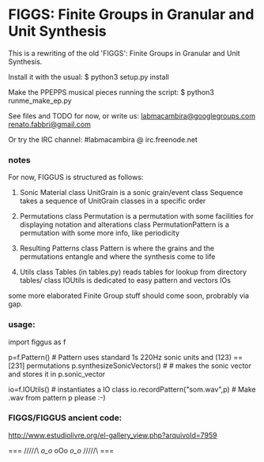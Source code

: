 # FIGGS: Finite Groups in Granular and Unit Synthesis

This is a rewriting of the old 'FIGGS': Finite Groups in Granular and Unit Synthesis.

Install it with the usual:
  $ python3 setup.py install

Make the PPEPPS musical pieces running the script:
  $ python3 runme_make_ep.py

See files and TODO for now, or write us:
labmacambira@googlegroups.com
renato.fabbri@gmail.com

Or try the IRC channel:
#labmacambira @ irc.freenode.net


### notes
For now, FIGGUS is structured as follows:

1) Sonic Material
class UnitGrain is a sonic grain/event
class Sequence takes a sequence of UnitGrain classes in a specific order

2) Permutations
class Permutation is a permutation with some facilities for displaying notation and alterations
class PermutationPattern is a permutation with some more info, like periodicity

3) Resulting Patterns
class Pattern is where the grains and the permutations entangle and where the synthesis come to life

4) Utils
class Tables (in tables.py) reads tables for lookup from directory tables/
class IOUtils is dedicated to easy pattern and vectors IOs

some more elaborated Finite Group stuff should come soon, probrably via gap.

### usage:
import figgus as f

p=f.Pattern() # Pattern uses standard 1s 220Hz sonic units and (123) == [231] permutations
p.synthesizeSonicVectors() #  # makes the sonic vector and stores it in p.sonic_vector

io=f.IOUtils() # instantiates a IO class
io.recordPattern("som.wav",p) # Make .wav from pattern p please :-)


### FIGGS/FIGGUS ancient code:
http://www.estudiolivre.org/el-gallery_view.php?arquivoId=7959


=== /\/\/\/\/\ _o_o_ oOo _o_o_ /\/\/\/\/\ ===




